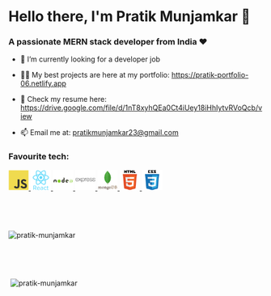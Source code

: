 <h1 >Hello there, I'm Pratik Munjamkar 👋</h1>

<h3 >A passionate MERN stack developer from India ♥</h3>

- 🌱 I’m currently looking for a developer job

- 👨‍💻 My best projects are here at my portfolio: https://pratik-portfolio-06.netlify.app

- 📄 Check my resume here: https://drive.google.com/file/d/1nT8xyhQEa0Ct4iUey18iHhIytvRVoQcb/view

- 📫 Email me at: pratikmunjamkar23@gmail.com

<h3 >Favourite tech:</h3>
<p>
<a href="https://developer.mozilla.org/en-US/docs/Web/JavaScript" target="_blank" rel="noreferrer">
<img src="https://raw.githubusercontent.com/devicons/devicon/master/icons/javascript/javascript-original.svg" alt="javascript" width="40" height="40"/>
</a>
<a href="https://reactjs.org/" target="_blank" rel="noreferrer"> <img src="https://raw.githubusercontent.com/devicons/devicon/master/icons/react/react-original-wordmark.svg" alt="react" width="40" height="40"/>
</a>
 <a href="https://nodejs.org" target="_blank" rel="noreferrer"> 
<img src="https://raw.githubusercontent.com/devicons/devicon/master/icons/nodejs/nodejs-original-wordmark.svg" alt="nodejs" width="40" height="40"/>
</a>
<a href="https://expressjs.com" target="_blank" rel="noreferrer"> 
<img src="https://raw.githubusercontent.com/devicons/devicon/master/icons/express/express-original-wordmark.svg" alt="express" width="40" height="40"/> 
</a>
<a href="https://www.mongodb.com/" target="_blank" rel="noreferrer"> 
<img src="https://raw.githubusercontent.com/devicons/devicon/master/icons/mongodb/mongodb-original-wordmark.svg" alt="mongodb" width="40" height="40"/>
</a>
<a href="https://www.w3.org/html/" target="_blank" rel="noreferrer"> 
<img src="https://raw.githubusercontent.com/devicons/devicon/master/icons/html5/html5-original-wordmark.svg" alt="html5" width="40" height="40"/>
</a>
<a href="https://www.w3schools.com/css/" target="_blank" rel="noreferrer">
<img src="https://raw.githubusercontent.com/devicons/devicon/master/icons/css3/css3-original-wordmark.svg" alt="css3" width="40" height="40"/>
</a>
</p>
<br>
<p><img  style="margin:2rem 0;" src="https://github-readme-stats.vercel.app/api/top-langs?username=pratik-munjamkar&show_icons=true&locale=en&layout=compact" alt="pratik-munjamkar" /></p>
<p>&nbsp;<img  style="margin:2rem 0;"  src="https://github-readme-stats.vercel.app/api?username=pratik-munjamkar&show_icons=true&locale=en" alt="pratik-munjamkar" /></p>
